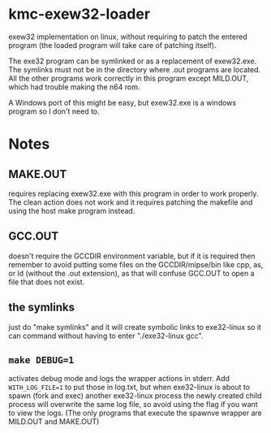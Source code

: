 # kmc-exew32-loader

exew32 implementation on linux, without requiring to patch the entered program (the loaded program will take care of patching itself).

The exe32 program can be symlinked or as a replacement of exew32.exe. The symlinks must not be in the directory where .out programs are located. All the other programs work correctly in this program except MILD.OUT, which had trouble making the n64 rom.

A Windows port of this might be easy, but exew32.exe is a windows program so I don't need to.

# Notes

## MAKE.OUT

requires replacing exew32.exe with this program in order to work properly. The clean action does not work and it requires patching the makefile and using the host make program instead.

## GCC.OUT

doesn't require the GCCDIR environment variable, but if it is required then remember to avoid putting some files on the GCCDIR/mipse/bin like cpp, as, or ld (without the .out extension), as that will confuse GCC.OUT to open a file that does not exist.

## the symlinks

just do "make symlinks" and it will create symbolic links to exe32-linux so it can command without having to enter "./exe32-linux gcc".

## `make DEBUG=1`

activates debug mode and logs the wrapper actions in stderr. Add `WITH_LOG_FILE=1` to put those in log.txt, but when exe32-linux is about to spawn (fork and exec) another exe32-linux process the newly created child process will overwrite the same log file, so avoid using the flag if you want to view the logs. (The only programs that execute the spawnve wrapper are MILD.OUT and MAKE.OUT)
